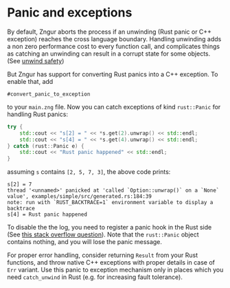 # Panic and exceptions

By default, Zngur aborts the process if an unwinding (Rust panic or C++ exception) reaches the cross language boundary. Handling
unwinding adds a non zero performance cost to every function call, and complicates things as catching an unwinding can result
in a corrupt state for some objects. (See [unwind safety](https://doc.rust-lang.org/std/panic/trait.UnwindSafe.html))

But Zngur has support for converting Rust panics into a C++ exception. To enable that, add

```
#convert_panic_to_exception
```

to your `main.zng` file. Now you can catch exceptions of kind `rust::Panic` for handling Rust panics:

```C++
try {
    std::cout << "s[2] = " << *s.get(2).unwrap() << std::endl;
    std::cout << "s[4] = " << *s.get(4).unwrap() << std::endl;
} catch (rust::Panic e) {
    std::cout << "Rust panic happened" << std::endl;
}
```

assuming `s` contains `[2, 5, 7, 3]`, the above code prints:

```
s[2] = 7
thread '<unnamed>' panicked at 'called `Option::unwrap()` on a `None` value', examples/simple/src/generated.rs:184:39
note: run with `RUST_BACKTRACE=1` environment variable to display a backtrace
s[4] = Rust panic happened
```

To disable the the log, you need to register a panic hook in the Rust side (See [this stack overflow question](https://stackoverflow.com/questions/35559267/suppress-panic-output-in-rust-when-using-paniccatch-unwind)). Note that
the `rust::Panic` object contains nothing, and you will lose the panic message.

For proper error handling, consider returning `Result` from your Rust functions, and throw native C++ exceptions with proper details in case of `Err` variant. Use
this panic to exception mechanism only in places which you need `catch_unwind` in Rust (e.g. for increasing fault tolerance).
